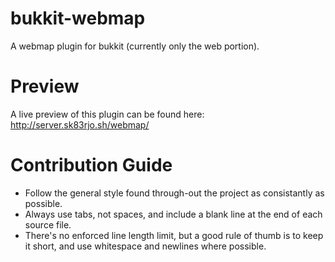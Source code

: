 bukkit-webmap
=============

A webmap plugin for bukkit (currently only the web portion).


Preview
=============

A live preview of this plugin can be found here: http://server.sk83rjo.sh/webmap/


Contribution Guide
=============

  * Follow the general style found through-out the project as consistantly as possible.
  * Always use tabs, not spaces, and include a blank line at the end of each source file.
  * There's no enforced line length limit, but a good rule of thumb is to keep it short, and use whitespace and newlines where possible.
